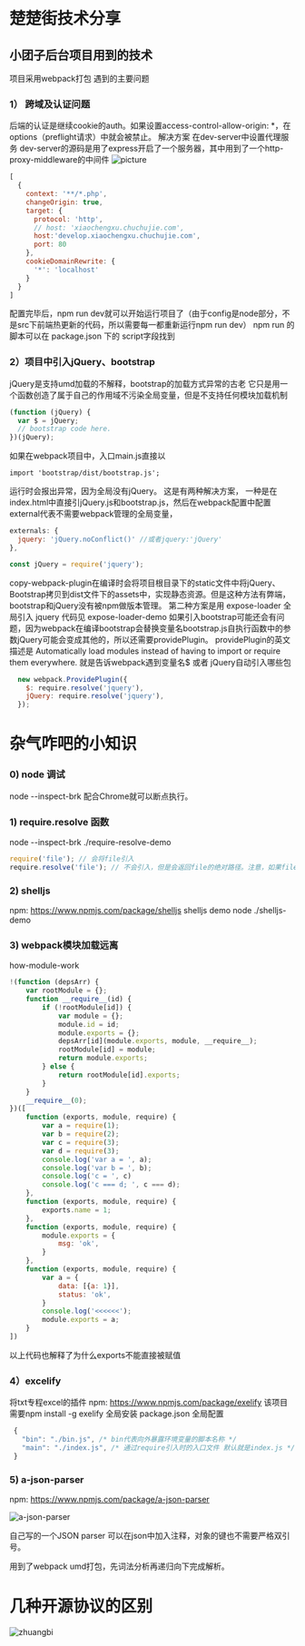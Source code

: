 # 楚楚街技术分享

## 小团子后台项目用到的技术
项目采用webpack打包
遇到的主要问题
### 1） 跨域及认证问题
后端的认证是继续cookie的auth。如果设置access-control-allow-origin: *，在options（preflight请求）中就会被禁止。
解决方案 在dev-server中设置代理服务 dev-server的源码是用了express开启了一个服务器，其中用到了一个http-proxy-middleware的中间件
![picture](./assets/dev-server-proxy-config.png)
```javascript
[
  {
    context: '**/*.php',
    changeOrigin: true,
    target: {
      protocol: 'http',
      // host: 'xiaochengxu.chuchujie.com',
      host:'develop.xiaochengxu.chuchujie.com',
      port: 80
    },
    cookieDomainRewrite: {
      '*': 'localhost'
    }
  }
]

```
配置完毕后，npm run dev就可以开始运行项目了（由于config是node部分，不是src下前端热更新的代码，所以需要每一都重新运行npm run dev）
npm run 的脚本可以在 package.json 下的 script字段找到

### 2）项目中引入jQuery、bootstrap
jQuery是支持umd加载的不解释，bootstrap的加载方式异常的古老
它只是用一个函数创造了属于自己的作用域不污染全局变量，但是不支持任何模块加载机制
```javascript
(function (jQuery) {
  var $ = jQuery;
  // bootstrap code here.
})(jQuery);
```
如果在webpack项目中，入口main.js直接以
```
import 'bootstrap/dist/bootstrap.js';
```
运行时会报出异常，因为全局没有jQuery。
这是有两种解决方案，
一种是在index.html中直接引jQuery.js和bootstrap.js，然后在webpack配置中配置external代表不需要webpack管理的全局变量，
```javascript
externals: {
  jquery: 'jQuery.noConflict()' //或者jquery:'jQuery'
},

const jQuery = require('jquery');
```
copy-webpack-plugin在编译时会将项目根目录下的static文件中将jQuery、Bootstrap拷贝到dist文件下的assets中，实现静态资源。但是这种方法有弊端，bootstrap和jQuery没有被npm做版本管理。
第二种方案是用 expose-loader 全局引入 jquery
代码见 expose-loader-demo
如果引入bootstrap可能还会有问题，因为webpack在编译bootstrap会替换变量名bootstrap.js自执行函数中的参数jQuery可能会变成其他的，所以还需要providePlugin。
providePlugin的英文描述是
Automatically load modules instead of having to import or require them everywhere.
就是告诉webpack遇到变量名$ 或者 jQuery自动引入哪些包

```javascript
  new webpack.ProvidePlugin({
    $: require.resolve('jquery'),
    jQuery: require.resolve('jquery'),
  });
```

# 杂气咋吧的小知识
### 0) node 调试
node --inspect-brk 配合Chrome就可以断点执行。
### 1) require.resolve 函数
node --inspect-brk ./require-resolve-demo
```javascript
require('file'); // 会将file引入
require.resolve('file'); // 不会引入，但是会返回file的绝对路径。注意，如果file不存在会产生异常。
```

### 2) shelljs
npm: https://www.npmjs.com/package/shelljs
shelljs demo
node ./shelljs-demo

### 3) webpack模块加载远离
how-module-work
```javascript
!(function (depsArr) {
    var rootModule = {};
    function __require__(id) {
        if (!rootModule[id]) {
            var module = {};
            module.id = id;
            module.exports = {};
            depsArr[id](module.exports, module, __require__);
            rootModule[id] = module;
            return module.exports;
        } else {
            return rootModule[id].exports;
        }
    }
    __require__(0);
})([
    function (exports, module, require) {
        var a = require(1);
        var b = require(2);
        var c = require(3);
        var d = require(3);
        console.log('var a = ', a);
        console.log('var b = ', b);
        console.log('c = ', c)
        console.log('c === d; ', c === d);
    },
    function (exports, module, require) {
        exports.name = 1;
    },
    function (exports, module, require) {
        module.exports = {
            msg: 'ok',
        }
    },
    function (exports, module, require) {
        var a = {
            data: [{a: 1}],
            status: 'ok',
        }
        console.log('<<<<<<');
        module.exports = a;
    }
])
```
以上代码也解释了为什么exports不能直接被赋值

### 4）excelify
将txt专程excel的插件
npm: https://www.npmjs.com/package/exelify
该项目需要npm install -g exelify 全局安装
package.json 全局配置
```javascript
 {
   "bin": "./bin.js", /* bin代表向外暴露环境变量的脚本名称 */
   "main": "./index.js", /* 通过require引入时的入口文件 默认就是index.js */
 }
```

### 5) a-json-parser
npm: https://www.npmjs.com/package/a-json-parser

![a-json-parser](./assets/253a7b1819e2af555ed0a7e0f11a0b59_hd.jpg)

自己写的一个JSON parser 可以在json中加入注释，对象的键也不需要严格双引号。

用到了webpack umd打包，先词法分析再递归向下完成解析。





# 几种开源协议的区别
![zhuangbi](./assets/253a7b1819e2af555ed0a7e0f11a0b59_hd.jpg)